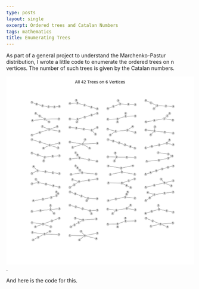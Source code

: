 ```yaml
---
type: posts
layout: single
excerpt: Ordered trees and Catalan Numbers
tags: mathematics
title: Enumerating Trees
---
```


As part of a general project to understand the Marchenko-Pastur distribution, I wrote a little code
to enumerate the ordered trees on n vertices.  The number of such trees is given by the Catalan numbers.

![42 ordered trees on six vertices](/assets/images/trees42.png).

And here is the code for this.

<script src="https://github.uconn.edu/gist/jet08013/81105267e82f21fecf45aecf6c764504.js"></script>
